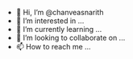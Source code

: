 - 👋 Hi, I’m @chanveasnarith
- 👀 I’m interested in ...
- 🌱 I’m currently learning ...
- 💞️ I’m looking to collaborate on ...
- 📫 How to reach me ...

<!---
chanveasnarith/chanveasnarith is a ✨ special ✨ repository because its `README.md` (this file) appears on your GitHub profile.
You can click the Preview link to take a look at your changes.
--->
